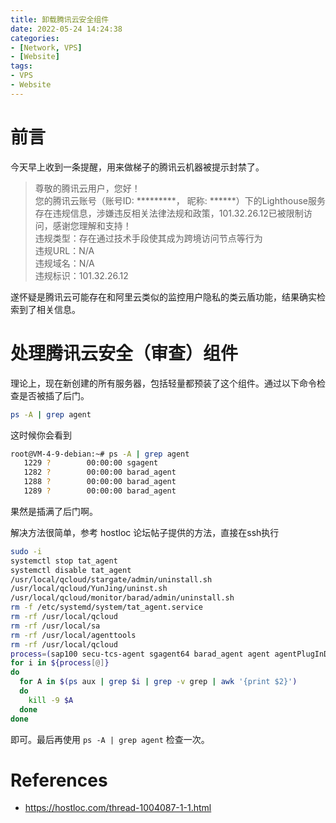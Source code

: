 ```yaml
---
title: 卸载腾讯云安全组件
date: 2022-05-24 14:24:38
categories:
- [Network, VPS]
- [Website]
tags:
- VPS
- Website
---
```


# 前言

今天早上收到一条提醒，用来做梯子的腾讯云机器被提示封禁了。

>尊敬的腾讯云用户，您好！  
您的腾讯云账号（账号ID: *********， 昵称: ******）下的Lighthouse服务存在违规信息，涉嫌违反相关法律法规和政策，101.32.26.12已被限制访问，感谢您理解和支持！  
违规类型：存在通过技术手段使其成为跨境访问节点等行为  
违规URL：N/A  
违规域名：N/A  
违规标识：101.32.26.12

遂怀疑是腾讯云可能存在和阿里云类似的监控用户隐私的类云盾功能，结果确实检索到了相关信息。

# 处理腾讯云安全（审查）组件

理论上，现在新创建的所有服务器，包括轻量都预装了这个组件。通过以下命令检查是否被插了后门。

```bash
ps -A | grep agent
```

这时候你会看到

```bash
root@VM-4-9-debian:~# ps -A | grep agent
   1229 ?        00:00:00 sgagent
   1282 ?        00:00:00 barad_agent
   1288 ?        00:00:00 barad_agent
   1289 ?        00:00:00 barad_agent
```

果然是插满了后门啊。

解决方法很简单，参考 hostloc 论坛帖子提供的方法，直接在ssh执行

```bash
sudo -i
systemctl stop tat_agent
systemctl disable tat_agent
/usr/local/qcloud/stargate/admin/uninstall.sh
/usr/local/qcloud/YunJing/uninst.sh
/usr/local/qcloud/monitor/barad/admin/uninstall.sh
rm -f /etc/systemd/system/tat_agent.service
rm -rf /usr/local/qcloud
rm -rf /usr/local/sa
rm -rf /usr/local/agenttools
rm -rf /usr/local/qcloud
process=(sap100 secu-tcs-agent sgagent64 barad_agent agent agentPlugInD pvdriver )
for i in ${process[@]}
do
  for A in $(ps aux | grep $i | grep -v grep | awk '{print $2}')
  do
    kill -9 $A
  done
done
```

即可。最后再使用 `ps -A | grep agent` 检查一次。

# References

- https://hostloc.com/thread-1004087-1-1.html
